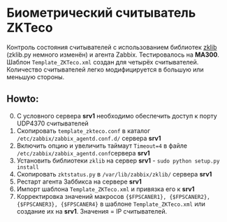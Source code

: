 # Биометрический считыватель ZKTeco

Контроль состояния считывателей с использованием библиотек [zklib](https://github.com/AndAndr/zklib) (zklib.py немного изменён) и агента Zabbix. Тестировалось на **MA300**.
Шаблон `Template_ZKTeco.xml` создан для четырёх считывателей. Количество считывателей легко модифицируется в большую или меньшую стороны.

## Howto:

0. С условного сервера **srv1** необходимо обеспечить доступ к порту UDP4370 считывателей
1. Скопировать `template_zkteco.conf` в каталог `/etc/zabbix/zabbix_agentd.conf.d/` сервера **srv1**
2. Включить опцию и увеличить таймаут `Timeout=4` в файле `/etc/zabbix/zabbix_agentd.conf`сервера **srv1**
3. Установить библиотеки `zklib` на сервер **srv1** - `sudo python setup.py install`
4. Скопировать `zktstatus.py` в `/var/lib/zabbix/zklib/` сервера **srv1**
5. Рестарт агента Заббикса на сервере **srv1**
6. Импорт шаблона `Template_ZKTeco.xml` и привязка его к **srv1**
7. Корректировка значений макросов `{$FPSCANER1}, {$FPSCANER2}, {$FPSCANER3}, {$FPSCANER4}` в шаблоне `Template_ZKTeco.xml` 
   или создание их на **srv1**. Значения = IP считывателей.
